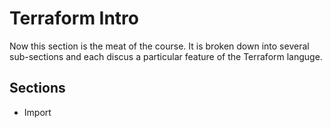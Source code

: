# Terraform Intro  

Now this section is the meat of the course. It is broken down into several sub-sections and each discus a particular feature of the Terraform languge.  

## Sections  
* Import